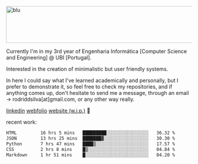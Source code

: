 
<img width="1415" height="100" alt="blu" src="https://github.com/rdsilva01/rdsilva01/assets/101207588/deb060e5-d035-4f09-b511-e3f50605b207">

Currently I'm in my 3rd year of Engenharia Informática [Computer Science and Engineering] @ UBI [Portugal].

Interested in the creation of minimalistic but user friendly systems.

In here I could say what I've learned academically and personally, but I prefer to demonstrate it, so feel free to check my repositories, and if anything comes up, don't hesitate to send me a message, through an email -> rodriddsilva[at]gmail.com, or any other way really.

[linkedin](https://www.linkedin.com/in/rodrigo-silva-455b291bb/)
[webfolio](https://rdsilva01.github.io/portfolio-resume)
[website (w.i.p.)](https://rdsilva01.github.io/) 🏁

<!-- ![](https://komarev.com/ghpvc/?username=rdsilva01) -->

recent work:
<!--START_SECTION:waka-->

```txt
HTML         16 hrs 5 mins   █████████░░░░░░░░░░░░░░░░   36.32 %
JSON         13 hrs 25 mins  ███████▓░░░░░░░░░░░░░░░░░   30.30 %
Python       7 hrs 47 mins   ████▒░░░░░░░░░░░░░░░░░░░░   17.57 %
CSS          2 hrs 8 mins    █▒░░░░░░░░░░░░░░░░░░░░░░░   04.84 %
Markdown     1 hr 51 mins    █░░░░░░░░░░░░░░░░░░░░░░░░   04.20 %
```

<!--END_SECTION:waka-->

